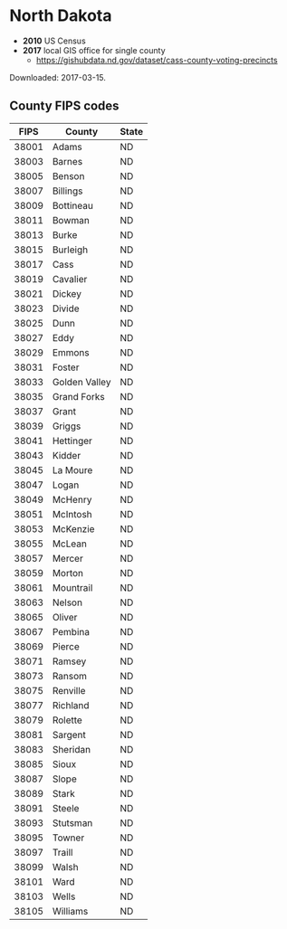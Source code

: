 # North Dakota

- **2010** US Census
- **2017** local GIS office for single county
    - https://gishubdata.nd.gov/dataset/cass-county-voting-precincts

Downloaded: 2017-03-15.

## County FIPS codes

FIPS | County | State
---- | ------ | ------
38001 | Adams | ND
38003 | Barnes | ND
38005 | Benson | ND
38007 | Billings | ND
38009 | Bottineau | ND
38011 | Bowman | ND
38013 | Burke | ND
38015 | Burleigh | ND
38017 | Cass | ND
38019 | Cavalier | ND
38021 | Dickey | ND
38023 | Divide | ND
38025 | Dunn | ND
38027 | Eddy | ND
38029 | Emmons | ND
38031 | Foster | ND
38033 | Golden Valley | ND
38035 | Grand Forks | ND
38037 | Grant | ND
38039 | Griggs | ND
38041 | Hettinger | ND
38043 | Kidder | ND
38045 | La Moure | ND
38047 | Logan | ND
38049 | McHenry | ND
38051 | McIntosh | ND
38053 | McKenzie | ND
38055 | McLean | ND
38057 | Mercer | ND
38059 | Morton | ND
38061 | Mountrail | ND
38063 | Nelson | ND
38065 | Oliver | ND
38067 | Pembina | ND
38069 | Pierce | ND
38071 | Ramsey | ND
38073 | Ransom | ND
38075 | Renville | ND
38077 | Richland | ND
38079 | Rolette | ND
38081 | Sargent | ND
38083 | Sheridan | ND
38085 | Sioux | ND
38087 | Slope | ND
38089 | Stark | ND
38091 | Steele | ND
38093 | Stutsman | ND
38095 | Towner | ND
38097 | Traill | ND
38099 | Walsh | ND
38101 | Ward | ND
38103 | Wells | ND
38105 | Williams | ND